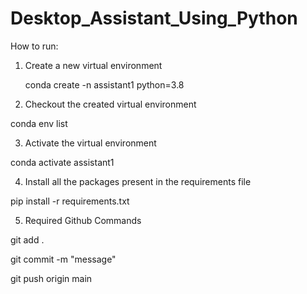 # Desktop_Assistant_Using_Python

How to run:
1. Create a new virtual environment

   conda create -n assistant1 python=3.8

2. Checkout the created virtual environment

  conda env list

3. Activate the virtual environment

  conda activate assistant1 

4. Install all the packages present in the requirements file

  pip install -r requirements.txt

5. Required Github Commands

  git add .

  git commit -m "message"

  git push origin main
